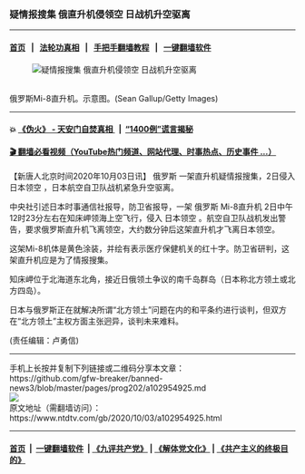 ### 疑情报搜集 俄直升机侵领空 日战机升空驱离
------------------------

#### [首页](https://github.com/gfw-breaker/banned-news3/blob/master/README.md) &nbsp;&nbsp;|&nbsp;&nbsp; [法轮功真相](https://github.com/begood0513/basic/blob/master/README.md)  &nbsp;&nbsp;|&nbsp;&nbsp; [手把手翻墙教程](https://github.com/gfw-breaker/guides/wiki)  &nbsp;&nbsp;|&nbsp;&nbsp; [一键翻墙软件](https://github.com/gfw-breaker/nogfw/blob/master/README.md)  



<div><div class="featured_image">
 <figure>
  <img alt="疑情报搜集 俄直升机侵领空 日战机升空驱离" src="https://i.ntdtv.com/assets/uploads/2020/10/GettyImages-477674712-800x450.jpg"/>
 </figure><br/>
 <span class="caption">
  俄罗斯Mi-8直升机。示意图。(Sean Gallup/Getty Images)
 </span>
</div>
</div><hr/>

#### 💥 [《伪火》 - 天安门自焚真相 ](http://158.247.195.190:10000/videos/blog/weihuo.html)&nbsp; |&nbsp; [“1400例”谎言揭秘  ](http://158.247.195.190:10000/videos/blog/jiexi1400.html)

#### [ 🎬  翻墙必看视频（YouTube热门频道、网站代理、时事热点、历史事件 ...）](https://github.com/gfw-breaker/links/blob/master/banned.md)

<div><div class="post_content" itemprop="articleBody">
 <p>
  【新唐人北京时间2020年10月03日讯】
  <ok href="https://www.ntdtv.com/gb/俄罗斯.htm">
   俄罗斯
  </ok>
  一架直升机疑情报搜集，2日侵入
  <ok href="https://www.ntdtv.com/gb/日本领空.htm">
   日本领空
  </ok>
  ，日本航空自卫队战机紧急升空驱离。
 </p>
 <p>
  中央社引述日本时事通信社报导，防卫省报导，一架
  <ok href="https://www.ntdtv.com/gb/俄罗斯.htm">
   俄罗斯
  </ok>
  <ok href="https://www.ntdtv.com/gb/mi-8直升机.htm">
   Mi-8直升机
  </ok>
  2日中午12时23分左右在知床岬领海上空飞行，侵入
  <ok href="https://www.ntdtv.com/gb/日本领空.htm">
   日本领空
  </ok>
  。航空自卫队战机发出警告，要求俄罗斯直升机飞离领空，大约数分钟后这架直升机才飞离日本领空。
 </p>
 <p>
  这架Mi-8机体是黄色涂装，并绘有表示医疗保健机关的红十字。防卫省研判，这架直升机应是为了情报搜集。
 </p>
 <p>
  知床岬位于北海道东北角，接近日俄领土争议的南千岛群岛（日本称北方领土或北方四岛）。
 </p>
 <p>
  日本与俄罗斯正在就解决所谓“北方领土”问题在内的和平条约进行谈判，但双方在“北方领土”主权方面主张迥异，谈判未来难料。
 </p>
 <p>
  (责任编辑：卢勇信)
 </p>
 <div class="single_ad">
 </div>
</div>
</div>
<hr/>
手机上长按并复制下列链接或二维码分享本文章：<br/>
https://github.com/gfw-breaker/banned-news3/blob/master/pages/prog202/a102954925.md <br/>
<a href='https://github.com/gfw-breaker/banned-news3/blob/master/pages/prog202/a102954925.md'><img src='https://github.com/gfw-breaker/banned-news3/blob/master/pages/prog202/a102954925.md.png'/></a> <br/>
原文地址（需翻墙访问）：https://www.ntdtv.com/gb/2020/10/03/a102954925.html


------------------------
#### [首页](https://github.com/gfw-breaker/banned-news3/blob/master/README.md) &nbsp;|&nbsp; [一键翻墙软件](https://github.com/gfw-breaker/nogfw/blob/master/README.md) &nbsp;| [《九评共产党》](https://github.com/gfw-breaker/9ping.md/blob/master/README.md#九评之一评共产党是什么) | [《解体党文化》](https://github.com/gfw-breaker/jtdwh.md/blob/master/README.md) | [《共产主义的终极目的》](https://github.com/gfw-breaker/gczydzjmd.md/blob/master/README.md)


<img src='http://gfw-breaker.win/banned-news3/pages/prog202/a102954925.md' width='0px' height='0px'/>